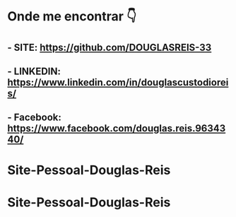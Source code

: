 # Onde me encontrar    :point_down:


## - SITE:  https://github.com/DOUGLASREIS-33

## - LINKEDIN: https://www.linkedin.com/in/douglascustodioreis/

## - Facebook: https://www.facebook.com/douglas.reis.9634340/

# Site-Pessoal-Douglas-Reis
# Site-Pessoal-Douglas-Reis
